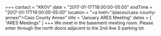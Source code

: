 +++
contact = "KK0V"
date = "2017-01-17T18:00:00-05:00"
endTime = "2017-01-17T19:00:00-05:00"
location = "<a href=\"/places/cass-county-annex/\">Cass County Annex</a>"
title = "January ARES Meeting"
dates = [ "ARES Meetings" ]
+++
We meet in the basement meeting room. Please enter through the north
doors adjacent to the 2nd Ave S parking lot.
